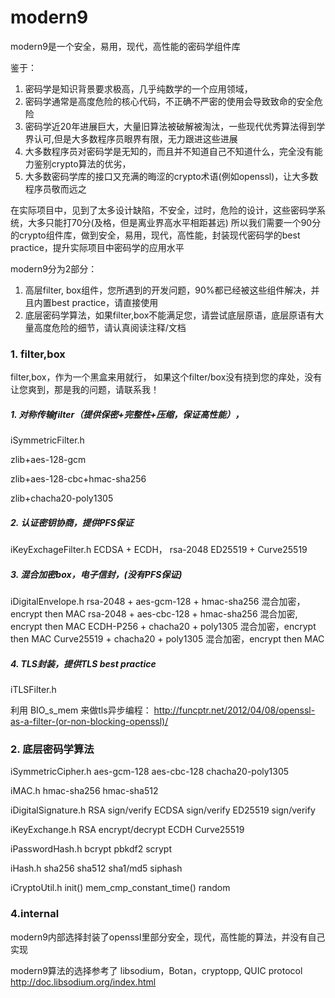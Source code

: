 # modern9
modern9是一个安全，易用，现代，高性能的密码学组件库

鉴于：

1.  密码学是知识背景要求极高，几乎纯数学的一个应用领域，
2.  密码学通常是高度危险的核心代码，不正确不严密的使用会导致致命的安全危险
3.  密码学近20年进展巨大，大量旧算法被破解被淘汰，一些现代优秀算法得到学界认可,但是大多数程序员眼界有限，无力跟进这些进展
4.  大多数程序员对密码学是无知的，而且并不知道自己不知道什么，完全没有能力鉴别crypto算法的优劣，
5.  大多数密码学库的接口又充满的晦涩的crypto术语(例如openssl)，让大多数程序员敬而远之

在实际项目中，见到了太多设计缺陷，不安全，过时，危险的设计，这些密码学系统，大多只能打70分(及格，但是离业界高水平相距甚远)
所以我们需要一个90分的crypto组件库，做到安全，易用，现代，高性能，封装现代密码学的best practice，提升实际项目中密码学的应用水平


modern9分为2部分：
1. 高层filter, box组件，您所遇到的开发问题，90%都已经被这些组件解决，并且内置best practice，请直接使用
2. 底层密码学算法，如果filter,box不能满足您，请尝试底层原语，底层原语有大量高度危险的细节，请认真阅读注释/文档


### 1.  filter,box
filter,box，作为一个黑盒来用就行，
如果这个filter/box没有挠到您的痒处，没有让您爽到，那是我的问题，请联系我！


##### 1.  对称传输filter（提供保密+完整性+压缩，保证高性能），

iSymmetricFilter.h

zlib+aes-128-gcm

zlib+aes-128-cbc+hmac-sha256

zlib+chacha20-poly1305

##### 2.  认证密钥协商，提供PFS保证

iKeyExchageFilter.h
ECDSA + ECDH，
rsa-2048
ED25519 + Curve25519

##### 3.  混合加密box，电子信封，(没有PFS保证)

iDigitalEnvelope.h
rsa-2048 + aes-gcm-128 + hmac-sha256 混合加密，encrypt then MAC
rsa-2048 + aes-cbc-128 + hmac-sha256 混合加密, encrypt then MAC
ECDH-P256 + chacha20 + poly1305 混合加密，encrypt then MAC
Curve25519 + chacha20 + poly1305 混合加密，encrypt then MAC


##### 4.  TLS封装，提供TLS best practice

iTLSFilter.h

利用 BIO\_s\_mem 来做tls异步编程： 
<http://funcptr.net/2012/04/08/openssl-as-a-filter-(or-non-blocking-openssl)/>
      

### 2. 底层密码学算法

iSymmetricCipher.h
    aes-gcm-128
    aes-cbc-128
    chacha20-poly1305

iMAC.h
    hmac-sha256
    hmac-sha512

iDigitalSignature.h
    RSA sign/verify
    ECDSA sign/verify
    ED25519 sign/verify

iKeyExchange.h
    RSA encrypt/decrypt
    ECDH
    Curve25519

iPasswordHash.h
    bcrypt
    pbkdf2
    scrypt

iHash.h
    sha256
    sha512
    sha1/md5
    siphash

iCryptoUtil.h
    init()
    mem_cmp_constant_time()
    random


### 4.internal

modern9内部选择封装了openssl里部分安全，现代，高性能的算法，并没有自己实现

modern9算法的选择参考了 libsodium，Botan，cryptopp, QUIC protocol
<http://doc.libsodium.org/index.html>


